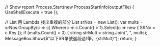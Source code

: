 // Show report
Process.Start(new ProcessStartInfo(outputFile) { UseShellExecute = true });

// List<string> 用 Lambda 找出重複的部分
List<string> srNos = new List<string>();
var mults = srNos.GroupBy(c => c).Where(c => c.Count() > 1).Select(c => new { SRNo = c.Key });
if (mults.Count() > 0)
    {
        string strMult = string.Join(", ", mults);
        MessageBox.Show($"以下SR單號選超過1筆，{strMult}");
        return;
    }
